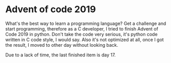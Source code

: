 Advent of code 2019
===================

What's the best way to learn a programming language? Get a challenge and start
programming, therefore as a C developer, I tried to finish Advent of Code 2019
in python. Don't take the code very serious, it's python code written in C code style,
I would say.
Also it's not optimized at all, once I got the result, I moved to other day without
looking back.

Due to a lack of time, the last finished item is day 17.
